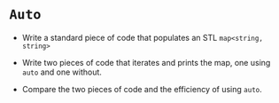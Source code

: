 # `Auto`

* Write a standard piece of code that populates an STL `map<string, string>`

* Write two pieces of code that iterates and prints the map, one using `auto` and one without.

* Compare the two pieces of code and the efficiency of using `auto`.
